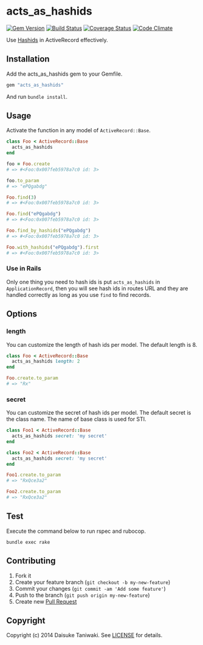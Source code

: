 # acts_as_hashids

[![Gem Version][gem-image]][gem-link]
[![Build Status][build-image]][build-link]
[![Coverage Status][cov-image]][cov-link]
[![Code Climate][gpa-image]][gpa-link]

Use [Hashids](https://github.com/peterhellberg/hashids.rb) in ActiveRecord effectively.

## Installation

Add the acts_as_hashids gem to your Gemfile.

```ruby
gem "acts_as_hashids"
```

And run `bundle install`.

## Usage

Activate the function in any model of `ActiveRecord::Base`.

```ruby
class Foo < ActiveRecord::Base
  acts_as_hashids
end

foo = Foo.create
# => #<Foo:0x007feb5978a7c0 id: 3>

foo.to_param
# => "ePQgabdg"

Foo.find(3)
# => #<Foo:0x007feb5978a7c0 id: 3>

Foo.find("ePQgabdg")
# => #<Foo:0x007feb5978a7c0 id: 3>

Foo.find_by_hashids("ePQgabdg")
# => #<Foo:0x007feb5978a7c0 id: 3>

Foo.with_hashids("ePQgabdg").first
# => #<Foo:0x007feb5978a7c0 id: 3>
```

### Use in Rails

Only one thing you need to hash ids is put `acts_as_hashids` in `ApplicationRecord`, then you will see hash ids in routes URL and they are handled correctly as long as you use `find` to find records.

## Options

### length

You can customize the length of hash ids per model. The default length is 8.

```ruby
class Foo < ActiveRecord::Base
  acts_as_hashids length: 2
end

Foo.create.to_param
# => "Rx"
```

### secret

You can customize the secret of hash ids per model. The default secret is the class name. The name of base class is used for STI.

```ruby
class Foo1 < ActiveRecord::Base
  acts_as_hashids secret: 'my secret'
end

class Foo2 < ActiveRecord::Base
  acts_as_hashids secret: 'my secret'
end

Foo1.create.to_param
# => "RxQce3a2"

Foo2.create.to_param
# => "RxQce3a2"
```

## Test

Execute the command below to run rspec and rubocop.

```
bundle exec rake
```

## Contributing

1. Fork it
2. Create your feature branch (`git checkout -b my-new-feature`)
3. Commit your changes (`git commit -am 'Add some feature'`)
4. Push to the branch (`git push origin my-new-feature`)
5. Create new [Pull Request](../../pull/new/master)

## Copyright

Copyright (c) 2014 Daisuke Taniwaki. See [LICENSE](LICENSE) for details.




[gem-image]:   https://badge.fury.io/rb/acts_as_hashids.svg
[gem-link]:    http://badge.fury.io/rb/acts_as_hashids
[build-image]: https://secure.travis-ci.org/dtaniwaki/acts_as_hashids.png
[build-link]:  http://travis-ci.org/dtaniwaki/acts_as_hashids
[cov-image]:   https://coveralls.io/repos/dtaniwaki/acts_as_hashids/badge.png
[cov-link]:    https://coveralls.io/r/dtaniwaki/acts_as_hashids
[gpa-image]:   https://codeclimate.com/github/dtaniwaki/acts_as_hashids.png
[gpa-link]:    https://codeclimate.com/github/dtaniwaki/acts_as_hashids

